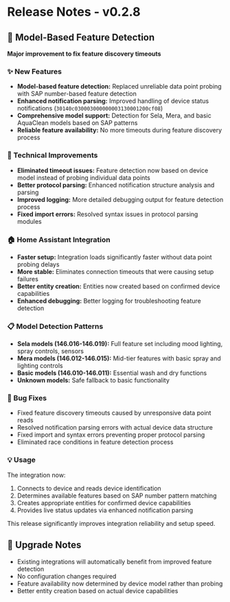 # Release Notes - v0.2.8

## 🎯 Model-Based Feature Detection

**Major improvement to fix feature discovery timeouts**

### ✨ New Features

- **Model-based feature detection:** Replaced unreliable data point probing with SAP number-based feature detection
- **Enhanced notification parsing:** Improved handling of device status notifications (`30140c030003000000003130001200cf08`)
- **Comprehensive model support:** Detection for Sela, Mera, and basic AquaClean models based on SAP patterns
- **Reliable feature availability:** No more timeouts during feature discovery process

### 🔧 Technical Improvements

- **Eliminated timeout issues:** Feature detection now based on device model instead of probing individual data points
- **Better protocol parsing:** Enhanced notification structure analysis and parsing
- **Improved logging:** More detailed debugging output for feature detection process
- **Fixed import errors:** Resolved syntax issues in protocol parsing modules

### 🏠 Home Assistant Integration

- **Faster setup:** Integration loads significantly faster without data point probing delays
- **More stable:** Eliminates connection timeouts that were causing setup failures
- **Better entity creation:** Entities now created based on confirmed device capabilities
- **Enhanced debugging:** Better logging for troubleshooting feature detection

### 📋 Model Detection Patterns

- **Sela models (146.016-146.019):** Full feature set including mood lighting, spray controls, sensors
- **Mera models (146.012-146.015):** Mid-tier features with basic spray and lighting controls  
- **Basic models (146.010-146.011):** Essential wash and dry functions
- **Unknown models:** Safe fallback to basic functionality

### 🐛 Bug Fixes

- Fixed feature discovery timeouts caused by unresponsive data point reads
- Resolved notification parsing errors with actual device data structure
- Fixed import and syntax errors preventing proper protocol parsing
- Eliminated race conditions in feature detection process

### 💡 Usage

The integration now:
1. Connects to device and reads device identification
2. Determines available features based on SAP number pattern matching
3. Creates appropriate entities for confirmed device capabilities
4. Provides live status updates via enhanced notification parsing

This release significantly improves integration reliability and setup speed.

## 🔄 Upgrade Notes

- Existing integrations will automatically benefit from improved feature detection
- No configuration changes required
- Feature availability now determined by device model rather than probing
- Better entity creation based on actual device capabilities
